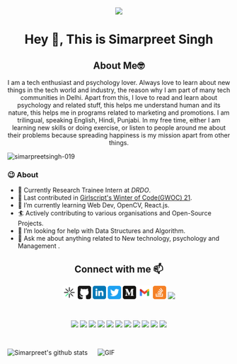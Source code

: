 <div align="center">
<img src="https://user-images.githubusercontent.com/42115530/92640221-9728ca00-f2fa-11ea-8994-c72b26e937de.gif" align="center"/>
</div>
<h1 align='center'>Hey 👋, This is Simarpreet Singh</h1>
<p align = 'center'> 
<h2 align='center'>About Me🤓</h2>
<p align='center'>I am a tech enthusiast and psychology lover. Always love to learn about new things in the tech world and industry, the reason why I am part of many tech communities in Delhi. Apart from this, I love to read and learn
about psychology and related stuff, this helps me understand human and its nature, this helps me in programs related to marketing and promotions. I am trilingual, speaking English, Hindi, Punjabi.
In my free time, either I am learning new skills or doing exercise, or listen to people around me about their problems because spreading happiness is my mission apart from other things.
 <p align="left"> <img src="https://komarev.com/ghpvc/?username=simarpreetsingh-019" alt="simarpreetsingh-019" /> </p>

### 😉 About
- 🔭 Currently Research Trainee Intern at _DRDO_.
- 🔭 Last contributed in [Girlscript's Winter of Code(GWOC) 21](https://gwoc.girlscript.tech/ "girlscript.tech").
- 🌱 I’m currently learning Web Dev, OpenCV, React.js. 
- 🏄‍ Actively contributing to various organisations and Open-Source Projects.
- 🤔 I’m looking for help with Data Structures and Algorithm.
- 💬 Ask me about anything related to New technology, psychology and Management .
</p><h2 align='center'>Connect with me  📫 </h2>
<p align = 'center'> 
 <a href = https://simarpreetsingh-019.github.io target='_blank'> <img src=https://github.com/edent/SuperTinyIcons/blob/master/images/svg/digidentity.svg height='30' weight='30'/></a> 
 <a href = https://github.com/simarpreetsingh-019 target='_blank'> <img src=https://github.com/edent/SuperTinyIcons/blob/master/images/svg/github.svg height='30' weight='30'/></a>
<a href = https://www.linkedin.com/in/simarpreetsingh019 target='_blank'> <img src=https://github.com/edent/SuperTinyIcons/blob/master/images/svg/linkedin.svg height='30' weight='30'/></a> 
<a href = https://twitter.com/simarpreet019 target='_blank'> <img src=https://github.com/edent/SuperTinyIcons/blob/master/images/svg/twitter.svg height='30' weight='30'/></a>
<a href = https://medium.com/@simarpreetsingh.019 target='_blank'> <img src=https://github.com/edent/SuperTinyIcons/blob/master/images/svg/medium.svg height='30' weight='30'/></a> 
<a href="https://mail.google.com/mail/?view=cm&fs=1&tf=1&to=simarpreetsingh.019@gmail.com" target="_blank"><img src=https://github.com/edent/SuperTinyIcons/blob/master/images/svg/gmail.svg height='30' weight='30'/></a>
<a href = https://stackoverflow.com/users/11798523/simarpreetsingh-019 target='_blank'> <img src=https://github.com/edent/SuperTinyIcons/blob/master/images/svg/stackoverflow.svg height='30' weight='30'/></a>
<a href = https://www.hackerrank.com/Simarpreetsingh4 target='_blank'> <img src="https://cdn.worldvectorlogo.com/logos/hackerrank.svg" height='30' weight='30'/></a> 

 &emsp;

<p align="center">
 <img src="https://img.shields.io/badge/Python-3776AB?style=for-the-badge&logo=python&logoColor=white"/>
 <img src="https://img.shields.io/badge/HTML-239120?style=for-the-badge&logo=html5&logoColor=white"/>
 <img src="https://img.shields.io/badge/CSS-239120?&style=for-the-badge&logo=css3&logoColor=white"/> 
 <img src="https://img.shields.io/badge/JavaScript-F7DF1E?style=for-the-badge&logo=javascript&logoColor=black"/>
 <img src="https://img.shields.io/badge/C-00599C?style=for-the-badge&logo=c&logoColor=white"/>
 <img src="https://img.shields.io/badge/C%2B%2B-00599C?style=for-the-badge&logo=c%2B%2B&logoColor=white"/>
 <img src="https://img.shields.io/badge/Markdown-000000?style=for-the-badge&logo=markdown&logoColor=white"/> 

 <img src="https://img.shields.io/badge/react-%2320232a.svg?style=for-the-badge&logo=react&logoColor=%2361DAFB"/> 
 <img src="https://img.shields.io/badge/opencv-%23white.svg?style=for-the-badge&logo=opencv&logoColor=white"/>
 <img src="https://img.shields.io/badge/Flask-000000?style=for-the-badge&logo=flask&logoColor=white"/>
 <img src="https://img.shields.io/badge/MySQL-00000F?style=for-the-badge&logo=mysql&logoColor=white"/> 

</p>

 &emsp;

<img align="right" height="250" width="300" alt="GIF" src="https://miro.medium.com/max/1360/1*IRGHmiGsa16stedQvIaZfw.gif" />

![Simarpreet's github stats](https://github-readme-stats.vercel.app/api?username=simarpreetsingh-019&theme=vue&show_icons=true)
